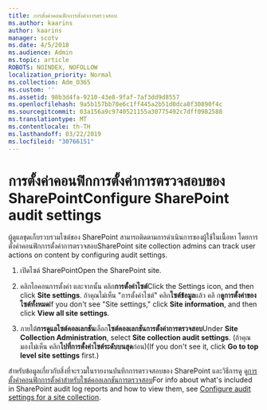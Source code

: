 ```yaml
---
title: การตั้งค่าคอนฟิกการตั้งค่าการตรวจสอบ
ms.author: kaarins
author: kaarins
manager: scotv
ms.date: 4/5/2018
ms.audience: Admin
ms.topic: article
ROBOTS: NOINDEX, NOFOLLOW
localization_priority: Normal
ms.collection: Adm_O365
ms.custom: ''
ms.assetid: 98b3d4fa-9210-43e8-9faf-7af3dd9d8557
ms.openlocfilehash: 9a5b157bb70e6c1ff445a2b51d0dca8f30890f4c
ms.sourcegitcommit: 03a156a9c9740521155a30775492c7dff0982588
ms.translationtype: MT
ms.contentlocale: th-TH
ms.lasthandoff: 03/22/2019
ms.locfileid: "30766151"
---
```

# <a name="configure-sharepoint-audit-settings"></a><span data-ttu-id="62dfd-102">การตั้งค่าคอนฟิกการตั้งค่าการตรวจสอบของ SharePoint</span><span class="sxs-lookup"><span data-stu-id="62dfd-102">Configure SharePoint audit settings</span></span>

<span data-ttu-id="62dfd-103">ผู้ดูแลชุดเก็บรวบรวมไซต์ของ SharePoint สามารถติดตามการดำเนินการของผู้ใช้ในเนื้อหา โดยการตั้งค่าคอนฟิกการตั้งค่าการตรวจสอบ</span><span class="sxs-lookup"><span data-stu-id="62dfd-103">SharePoint site collection admins can track user actions on content by configuring audit settings.</span></span>
  
1. <span data-ttu-id="62dfd-104">เปิดไซต์ SharePoint</span><span class="sxs-lookup"><span data-stu-id="62dfd-104">Open the SharePoint site.</span></span>
    
2. <span data-ttu-id="62dfd-105">คลิกไอคอนการตั้งค่า และจากนั้น คลิก**การตั้งค่าไซต์**</span><span class="sxs-lookup"><span data-stu-id="62dfd-105">Click the Settings icon, and then click **Site settings**.</span></span> <span data-ttu-id="62dfd-106">ถ้าคุณไม่เห็น "การตั้งค่าไซต์" คลิก**ไซต์ข้อมูล**แล้ว คลิ ก**ดูการตั้งค่าของไซต์ทั้งหมด**</span><span class="sxs-lookup"><span data-stu-id="62dfd-106">If you don't see "Site settings," click **Site information**, and then click **View all site settings**.</span></span>
    
3. <span data-ttu-id="62dfd-107">ภายใต้**การดูแลไซต์คอลเลกชัน**เลือก**ไซต์คอลเลกชันการตั้งค่าการตรวจสอบ**</span><span class="sxs-lookup"><span data-stu-id="62dfd-107">Under **Site Collection Administration**, select **Site collection audit settings**.</span></span> <span data-ttu-id="62dfd-108">(ถ้าคุณมองไม่เห็น คลิก**ไปที่การตั้งค่าไซต์ระดับบนสุด**ก่อน)</span><span class="sxs-lookup"><span data-stu-id="62dfd-108">(If you don't see it, click **Go to top level site settings** first.)</span></span> 
    
<span data-ttu-id="62dfd-109">สำหรับข้อมูลเกี่ยวกับสิ่งที่จะรวมในรายงานบันทึกการตรวจสอบของ SharePoint และวิธีการดู ดู[การตั้งค่าคอนฟิกการตั้งค่าสำหรับไซต์คอลเลกชันการตรวจสอบ](https://go.microsoft.com/fwlink/?linkid=404050)</span><span class="sxs-lookup"><span data-stu-id="62dfd-109">For info about what's included in SharePoint audit log reports and how to view them, see [Configure audit settings for a site collection](https://go.microsoft.com/fwlink/?linkid=404050).</span></span>
  

